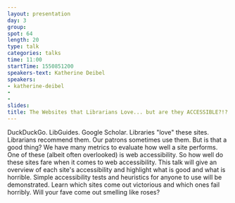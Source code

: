 ```yaml
---
layout: presentation
day: 3
group: 
spot: 64
length: 20
type: talk
categories: talks
time: 11:00
startTime: 1550851200
speakers-text: Katherine Deibel 
speakers:
- katherine-deibel
- 
- 
slides: 
title: The Websites that Librarians Love... but are they ACCESSIBLE?!?
---
```

DuckDuckGo. LibGuides. Google Scholar. Libraries "love" these sites. Librarians recommend them. Our patrons sometimes use them. But is that a good thing? We have many metrics to evaluate how well a site performs. One of these (albeit often overlooked) is web accessibility. So how well do these sites fare when it comes to web accessibility. This talk will give an overview of each site's accessibility and highlight what is good and what is horrible. Simple accessibility tests and heuristics for anyone to use will be demonstrated. Learn which sites come out victorious and which ones fail horribly. Will your fave come out smelling like roses? 
